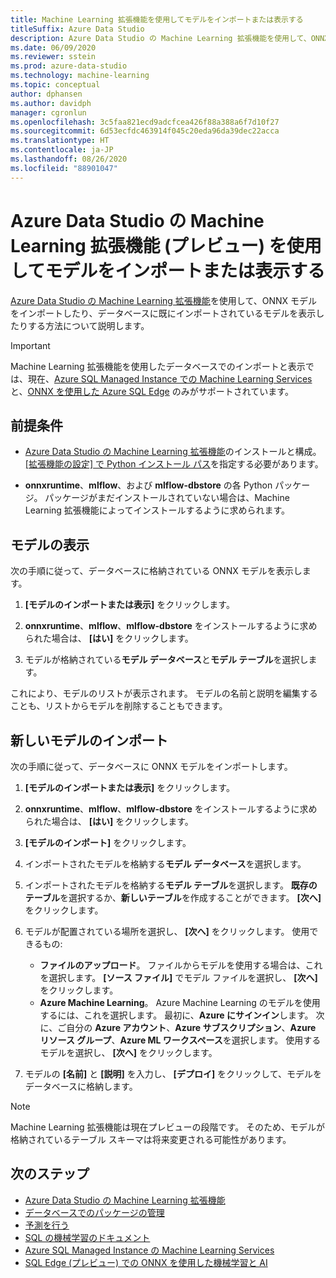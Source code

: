 ```yaml
---
title: Machine Learning 拡張機能を使用してモデルをインポートまたは表示する
titleSuffix: Azure Data Studio
description: Azure Data Studio の Machine Learning 拡張機能を使用して、ONNX モデルをインポートしたり、データベースに既にインポートされているモデルを表示したりする方法について説明します。
ms.date: 06/09/2020
ms.reviewer: sstein
ms.prod: azure-data-studio
ms.technology: machine-learning
ms.topic: conceptual
author: dphansen
ms.author: davidph
manager: cgronlun
ms.openlocfilehash: 3c5faa821ecd9adcfcea426f88a388a6f7d10f27
ms.sourcegitcommit: 6d53ecfdc463914f045c20eda96da39dec22acca
ms.translationtype: HT
ms.contentlocale: ja-JP
ms.lasthandoff: 08/26/2020
ms.locfileid: "88901047"
---
```

# <a name="import-or-view-models-with-machine-learning-extension-preview-for-azure-data-studio"></a>Azure Data Studio の Machine Learning 拡張機能 (プレビュー) を使用してモデルをインポートまたは表示する

[Azure Data Studio の Machine Learning 拡張機能](machine-learning-extension.md)を使用して、ONNX モデルをインポートしたり、データベースに既にインポートされているモデルを表示したりする方法について説明します。

> [!IMPORTANT]
> Machine Learning 拡張機能を使用したデータベースでのインポートと表示では、現在、[Azure SQL Managed Instance での Machine Learning Services](/azure/azure-sql/managed-instance/machine-learning-services-overview) と、[ONNX を使用した Azure SQL Edge](/azure/azure-sql-edge/onnx-overview) のみがサポートされています。

## <a name="prerequisites"></a>前提条件

- [Azure Data Studio の Machine Learning 拡張機能](machine-learning-extension.md)のインストールと構成。 [[拡張機能の設定] で Python インストール パス](machine-learning-extension.md#settings)を指定する必要があります。

- **onnxruntime**、**mlflow**、および **mlflow-dbstore** の各 Python パッケージ。 パッケージがまだインストールされていない場合は、Machine Learning 拡張機能によってインストールするように求められます。

## <a name="view-models"></a>モデルの表示

次の手順に従って、データベースに格納されている ONNX モデルを表示します。

1. **[モデルのインポートまたは表示]** をクリックします。

1. **onnxruntime**、**mlflow**、**mlflow-dbstore** をインストールするように求められた場合は、 **[はい]** をクリックします。

1. モデルが格納されている**モデル データベース**と**モデル テーブル**を選択します。

これにより、モデルのリストが表示されます。 モデルの名前と説明を編集することも、リストからモデルを削除することもできます。

## <a name="import-a-new-model"></a>新しいモデルのインポート

次の手順に従って、データベースに ONNX モデルをインポートします。

1. **[モデルのインポートまたは表示]** をクリックします。

1. **onnxruntime**、**mlflow**、**mlflow-dbstore** をインストールするように求められた場合は、 **[はい]** をクリックします。

1. **[モデルのインポート]** をクリックします。

1. インポートされたモデルを格納する**モデル データベース**を選択します。

1. インポートされたモデルを格納する**モデル テーブル**を選択します。 **既存のテーブル**を選択するか、**新しいテーブル**を作成することができます。 **[次へ]** をクリックします。

1. モデルが配置されている場所を選択し、 **[次へ]** をクリックします。 使用できるもの:
    - **ファイルのアップロード**。 ファイルからモデルを使用する場合は、これを選択します。 **[ソース ファイル]** でモデル ファイルを選択し、 **[次へ]** をクリックします。
    - **Azure Machine Learning**。 Azure Machine Learning のモデルを使用するには、これを選択します。 最初に、**Azure にサインイン**します。 次に、ご自分の **Azure アカウント**、**Azure サブスクリプション**、**Azure リソース グループ**、**Azure ML ワークスペース**を選択します。 使用するモデルを選択し、 **[次へ]** をクリックします。

1. モデルの **[名前]** と **[説明]** を入力し、 **[デプロイ]** をクリックして、モデルをデータベースに格納します。

> [!NOTE]
> Machine Learning 拡張機能は現在プレビューの段階です。 そのため、モデルが格納されているテーブル スキーマは将来変更される可能性があります。

## <a name="next-steps"></a>次のステップ

- [Azure Data Studio の Machine Learning 拡張機能](machine-learning-extension.md)
- [データベースでのパッケージの管理](machine-learning-extension-manage-packages.md)
- [予測を行う](machine-learning-extension-predictions.md)
- [SQL の機械学習のドキュメント](../machine-learning/index.yml)
- [Azure SQL Managed Instance の Machine Learning Services](/azure/azure-sql/managed-instance/machine-learning-services-overview)
- [SQL Edge (プレビュー) での ONNX を使用した機械学習と AI](/azure/azure-sql-edge/onnx-overview)

